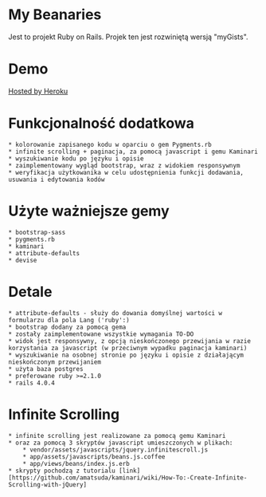 My Beanaries
=======

Jest to projekt Ruby on Rails. Projek ten jest rozwiniętą wersją "myGists".

Demo
=======
[Hosted by Heroku](http://mybeanaries.herokuapp.com)

Funkcjonalność dodatkowa
=======

	* kolorowanie zapisanego kodu w oparciu o gem Pygments.rb
 	* infinite scrolling + paginacja, za pomocą javascript i gemu Kaminari
	* wyszukiwanie kodu po języku i opisie
	* zaimplementowany wygląd bootstrap, wraz z widokiem responsywnym
	* weryfikacja użytkowanika w celu udostępnienia funkcji dodawania, usuwania i edytowania kodów

Użyte ważniejsze gemy
=======
	
	* bootstrap-sass
	* pygments.rb
	* kaminari
	* attribute-defaults 
	* devise

Detale
=======
	* attribute-defaults - służy do dowania domyślnej wartości w formularzu dla pola Lang ('ruby':)
	* bootstrap dodany za pomocą gema
	* zostały zaimplementowane wszystkie wymagania TO-DO
	* widok jest responsywny, z opcją nieskończonego przewijania w razie korzystania za javascript (w przeciwnym wypadku paginacja kaminari)
	* wyszukiwanie na osobnej stronie po języku i opisie z działającym nieskończonym przewijaniem
	* użyta baza postgres
	* preferowane ruby >=2.1.0
	* rails 4.0.4

Infinite Scrolling
=======
	* infinite scrolling jest realizowane za pomocą gemu Kaminari
	* oraz za pomocą 3 skryptów javascript umieszczonych w plikach:
		* vendor/assets/javascripts/jquery.infinitescroll.js
		* app/assets/javascripts/beans.js.coffee
		* app/views/beans/index.js.erb
	* skrypty pochodzą z tutorialu [link][https://github.com/amatsuda/kaminari/wiki/How-To:-Create-Infinite-Scrolling-with-jQuery]
